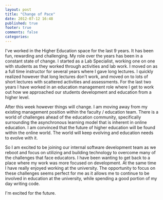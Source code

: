 ```yaml
---
layout: post
title: "Change of Pace"
date: 2012-07-12 16:48
published: true
footer: true
comments: false
categories: 
---
```


I've worked in the Higher Education space for the last 9 years. It has been fun, rewarding and challenging. My role over the years has been in a constant state of change. I started as a Lab Specialist, working one on one with students as they worked through activities and lab work. I moved on as a full time instructor for several years where I gave long lectures. I quickly realized however that long lectures don't work, and moved on to lots of short lectures with scattered activities and assessments. For the last two years I have worked in an education management role where I get to work out how we approached our students development and education from a higher level.

After this week however things will change. I am moving away from my existing management position within the faculty / education team. There is a world of challenges ahead of the education community, specifically surrounding the asynchronous learning model that is inherent in online education. I am convinced that the future of higher education will be found within the online world. The world will keep evolving and education needs to evolve with it.

So I am excited to be joining our internal software development team as we reboot and focus on utilizing and building technology to overcome many of the challenges that face educators. I have been wanting to get back to a place where my work was more focused on development. At the same time I have really enjoyed working at the university. The opportunity to focus on these challenges seems perfect for me as it allows me to continue to be involved in education at the university, while spending a good portion of my day writing code.

I'm excited for the future.
